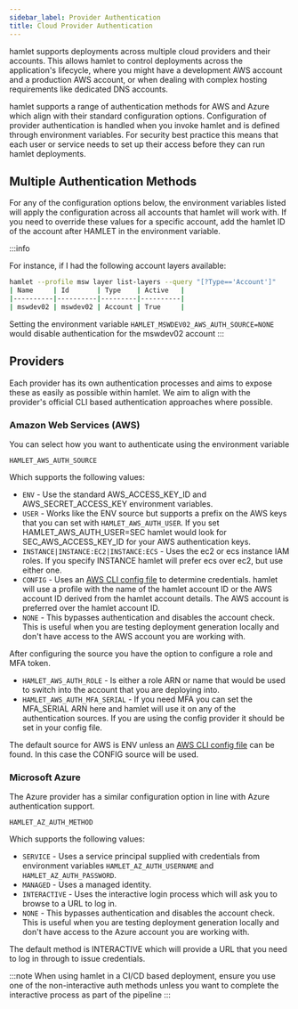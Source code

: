```yaml
---
sidebar_label: Provider Authentication
title: Cloud Provider Authentication
---
```


hamlet supports deployments across multiple cloud providers and their accounts. This allows hamlet to control deployments across the application's lifecycle, where you might have a development AWS account and a production AWS account, or when dealing with complex hosting requirements like dedicated DNS accounts.

hamlet supports a range of authentication methods for AWS and Azure which align with their standard configuration options. Configuration of provider authentication is handled when you invoke hamlet and is defined through environment variables. For security best practice this means that each user or service needs to set up their access before they can run hamlet deployments.

## Multiple Authentication Methods

For any of the configuration options below, the environment variables listed will apply the configuration across all accounts that hamlet will work with. If you need to override these values for a specific account, add the hamlet ID of the account after HAMLET in the environment variable.

:::info

For instance, if I had the following account layers available:

```bash
hamlet --profile msw layer list-layers --query "[?Type=='Account']"
| Name     | Id       | Type    | Active   |
|----------|----------|---------|----------|
| mswdev02 | mswdev02 | Account | True     |
```

Setting the environment variable `HAMLET_MSWDEV02_AWS_AUTH_SOURCE=NONE` would disable authentication for the mswdev02 account
:::

## Providers

Each provider has its own authentication processes and aims to expose these as easily as possible within hamlet. We aim to align with the provider's official CLI based authentication approaches where possible.

### Amazon Web Services (AWS)

You can select how you want to authenticate using the environment variable

`HAMLET_AWS_AUTH_SOURCE`

Which supports the following values:

- `ENV` - Use the standard AWS_ACCESS_KEY_ID and AWS_SECRET_ACCESS_KEY environment variables.
- `USER` - Works like the ENV source but supports a prefix on the AWS keys that you can set with `HAMLET_AWS_AUTH_USER`. If you set HAMLET_AWS_AUTH_USER=SEC hamlet would look for SEC_AWS_ACCESS_KEY_ID for your AWS authentication keys.
- `INSTANCE|INSTANCE:EC2|INSTANCE:ECS` - Uses the ec2 or ecs instance IAM roles. If you specify INSTANCE hamlet will prefer ecs over ec2, but use either one.
- `CONFIG` - Uses an [AWS CLI config file](https://docs.aws.amazon.com/cli/latest/userguide/cli-configure-files.html) to determine credentials. hamlet will use a profile with the name of the hamlet account ID or the AWS account ID derived from the hamlet account details. The AWS account is preferred over the hamlet account ID.
- `NONE` - This bypasses authentication and disables the account check. This is useful when you are testing deployment generation locally and don't have access to the AWS account you are working with.

After configuring the source you have the option to configure a role and MFA token.

- `HAMLET_AWS_AUTH_ROLE` - Is either a role ARN or name that would be used to switch into the account that you are deploying into.
- `HAMLET_AWS_AUTH_MFA_SERIAL` - If you need MFA you can set the MFA_SERIAL ARN here and hamlet will use it on any of the authentication sources. If you are using the config provider it should be set in your config file.

The default source for AWS is ENV unless an [AWS CLI config file](https://docs.aws.amazon.com/cli/latest/userguide/cli-configure-files.html) can be found. In this case the CONFIG source will be used.

### Microsoft Azure

The Azure provider has a similar configuration option in line with Azure authentication support.

`HAMLET_AZ_AUTH_METHOD`

Which supports the following values:

- `SERVICE` - Uses a service principal supplied with credentials from environment variables `HAMLET_AZ_AUTH_USERNAME` and `HAMLET_AZ_AUTH_PASSWORD`.
- `MANAGED` - Uses a managed identity.
- `INTERACTIVE` - Uses the interactive login process which will ask you to browse to a URL to log in.
- `NONE` - This bypasses authentication and disables the account check. This is useful when you are testing deployment generation locally and don't have access to the Azure account you are working with.

The default method is INTERACTIVE which will provide a URL that you need to log in through to issue credentials.

:::note
When using hamlet in a CI/CD based deployment, ensure you use one of the non-interactive auth methods unless you want to complete the interactive process as part of the pipeline
:::
